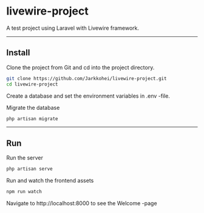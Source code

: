 # livewire-project

A test project using Laravel with Livewire framework.

---

## Install

Clone the project from Git and cd into the project directory.
```bash
git clone https://github.com/Jarkkohei/livewire-project.git
cd livewire-project
```

Create a database and set the environment variables in .env -file.


Migrate the database
```bash
php artisan migrate 
```

---

## Run

Run the server
```bash
php artisan serve
```

Run and watch the frontend assets
```bash
npm run watch
```

Navigate to http://localhost:8000 to see the Welcome -page